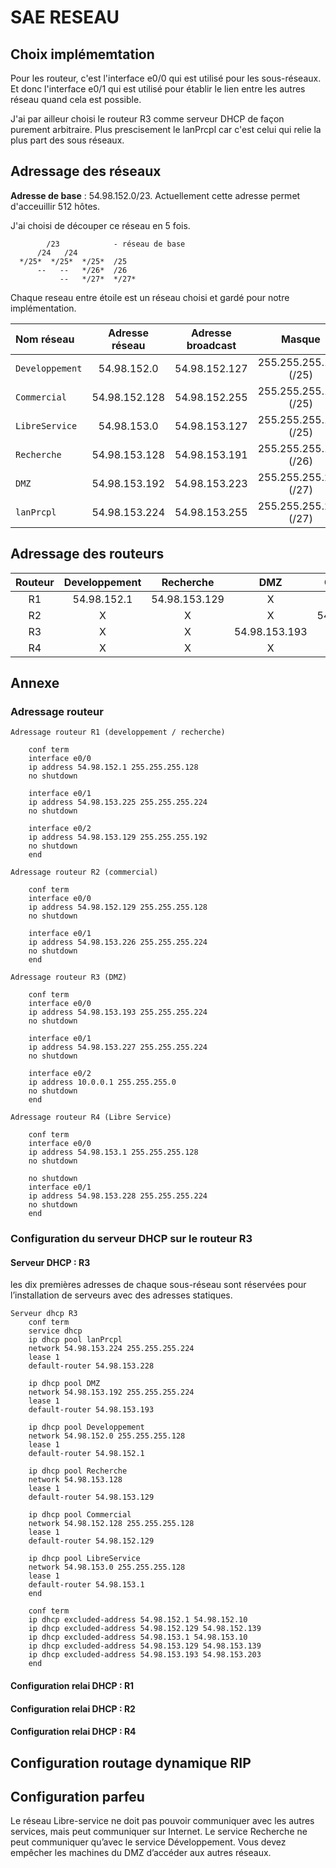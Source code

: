 # SAE RESEAU 

## Choix implémemtation

Pour les routeur, c'est l'interface e0/0 qui est utilisé pour les sous-réseaux.
Et donc l'interface e0/1 qui est utilisé pour établir le lien entre les autres réseau quand cela est possible.

J'ai par ailleur choisi le routeur R3 comme serveur DHCP de façon purement arbitraire. Plus prescisement le lanPrcpl car c'est celui qui relie la plus part des sous réseaux.

## Adressage des réseaux 

**Adresse de base** : 54.98.152.0/23. Actuellement cette adresse permet d'acceuillir 512 hôtes.

J'ai choisi de découper ce réseau en 5 fois.

            /23            - réseau de base
          /24   /24
      */25*  */25*  */25*  /25
          --   --   */26*  /26
               --   */27*  */27*
Chaque reseau entre étoile est un réseau choisi et gardé pour notre implémentation.



| Nom réseau       | Adresse réseau   | Adresse broadcast  | Masque             |
|:------------------|:------------------:|:---------------------:|:----------------------:|
| `Developpement`   | 54.98.152.0        | 54.98.152.127         | 255.255.255.128 (/25)  |
| `Commercial`      | 54.98.152.128      | 54.98.152.255         | 255.255.255.128 (/25)  |
| `LibreService`    | 54.98.153.0        | 54.98.153.127         | 255.255.255.128 (/25)  |
| `Recherche`       | 54.98.153.128      | 54.98.153.191         | 255.255.255.192 (/26)  |
| `DMZ`             | 54.98.153.192      | 54.98.153.223         | 255.255.255.224 (/27)  |
| `lanPrcpl`        | 54.98.153.224      | 54.98.153.255         | 255.255.255.224 (/27)  |



## Adressage des routeurs 

| Routeur | Developpement | Recherche | DMZ | Commercial | LibreService | ReseauPrincipale |ReseauPublique|
|:-------:|:-------------:|:---------:|:---:|:----------:|:------------:|:----------------:| :-: | 
| R1      | 54.98.152.1 | 54.98.153.129 | X | X | X | 54.98.153.225 | X |
| R2      | X | X | X | 54.98.152.129  | X | 54.98.153.226 | X |
| R3      | X | X | 54.98.153.193 | X | X | 54.98.153.227 | 10.0.0.2 /24 |
| R4      | X | X | X | X | 54.98.153.1 | 54.98.153.228 | X |

## Annexe
### Adressage routeur
```cisco
Adressage routeur R1 (developpement / recherche)
    
    conf term
    interface e0/0
    ip address 54.98.152.1 255.255.255.128
    no shutdown

    interface e0/1
    ip address 54.98.153.225 255.255.255.224
    no shutdown

    interface e0/2
    ip address 54.98.153.129 255.255.255.192
    no shutdown
    end
``` 
```cisco
Adressage routeur R2 (commercial)
    
    conf term 
    interface e0/0
    ip address 54.98.152.129 255.255.255.128	
    no shutdown

    interface e0/1
    ip address 54.98.153.226 255.255.255.224
    no shutdown
    end 
``` 
```cisco
Adressage routeur R3 (DMZ)
    
    conf term
    interface e0/0
    ip address 54.98.153.193 255.255.255.224
    no shutdown 

    interface e0/1
    ip address 54.98.153.227 255.255.255.224
    no shutdown

    interface e0/2
    ip address 10.0.0.1 255.255.255.0
    no shutdown
    end
``` 
```cisco
Adressage routeur R4 (Libre Service)
    
    conf term
    interface e0/0
    ip address 54.98.153.1 255.255.255.128
    no shutdown

    no shutdown 
    interface e0/1
    ip address 54.98.153.228 255.255.255.224
    no shutdown
    end  

``` 
### Configuration du serveur DHCP sur le routeur R3 
#### Serveur DHCP : R3
les dix premières
adresses de chaque sous-réseau sont réservées pour l’installation de serveurs avec des adresses statiques.

```cisco
Serveur dhcp R3
    conf term
    service dhcp
    ip dhcp pool lanPrcpl
    network 54.98.153.224 255.255.255.224
    lease 1 
    default-router 54.98.153.228 
    
    ip dhcp pool DMZ
    network 54.98.153.192 255.255.255.224
    lease 1 
    default-router 54.98.153.193
    
    ip dhcp pool Developpement
    network 54.98.152.0 255.255.255.128
    lease 1 
    default-router 54.98.152.1

    ip dhcp pool Recherche
    network 54.98.153.128
    lease 1 
    default-router 54.98.153.129

    ip dhcp pool Commercial
    network 54.98.152.128 255.255.255.128
    lease 1 
    default-router 54.98.152.129

    ip dhcp pool LibreService
    network 54.98.153.0 255.255.255.128
    lease 1 
    default-router 54.98.153.1
    end
    
    conf term 
    ip dhcp excluded-address 54.98.152.1 54.98.152.10
    ip dhcp excluded-address 54.98.152.129 54.98.152.139
    ip dhcp excluded-address 54.98.153.1 54.98.153.10
    ip dhcp excluded-address 54.98.153.129 54.98.153.139
    ip dhcp excluded-address 54.98.153.193 54.98.153.203
    end
```


#### Configuration relai DHCP : R1
#### Configuration relai DHCP : R2
#### Configuration relai DHCP : R4

## Configuration routage dynamique RIP
## Configuration parfeu 
Le réseau Libre-service ne doit pas pouvoir communiquer avec les autres services, mais peut
communiquer sur Internet. Le service Recherche ne peut communiquer qu’avec le service Développement. Vous devez empêcher les machines du DMZ d’accéder aux autres réseaux.
